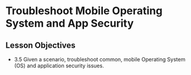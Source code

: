 # Troubleshoot Mobile Operating System and App Security

## Lesson Objectives

- 3.5 Given a scenario, troubleshoot common, mobile Operating System (OS) and application security issues.